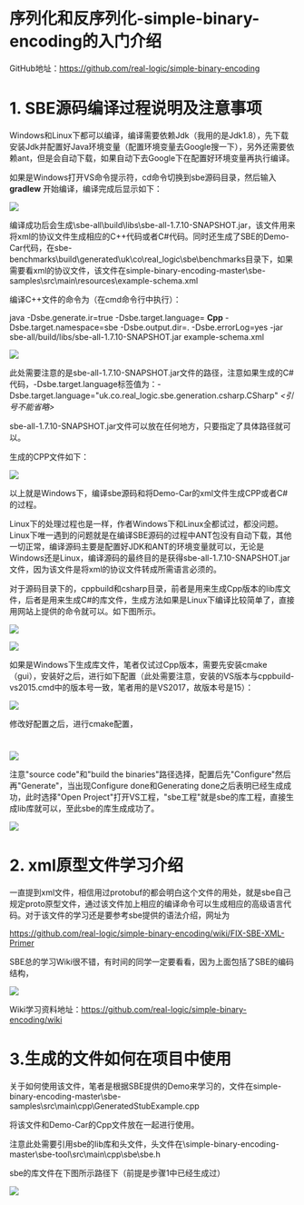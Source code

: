 # 序列化和反序列化-simple-binary-encoding的入门介绍

GitHub地址：https://github.com/real-logic/simple-binary-encoding

# 1. SBE源码编译过程说明及注意事项

Windows和Linux下都可以编译，编译需要依赖Jdk（我用的是Jdk1.8），先下载安装Jdk并配置好Java环境变量（配置环境变量去Google搜一下），另外还需要依赖ant，但是会自动下载，如果自动下去Google下在配置好环境变量再执行编译。

如果是Windows打开VS命令提示符，cd命令切换到sbe源码目录，然后输入 **gradlew** 开始编译，编译完成后显示如下：

 ![](https://github.com/neulsq/QuarkCloud/docs/blob/master/sbe/file/build_sbe_tool.jpg)

编译成功后会生成\sbe-all\build\libs\sbe-all-1.7.10-SNAPSHOT.jar，该文件用来将xml的协议文件生成相应的C++代码或者C#代码。同时还生成了SBE的Demo-Car代码，在sbe-benchmarks\build\generated\uk\co\real\_logic\sbe\benchmarks目录下，如果需要看xml的协议文件，该文件在simple-binary-encoding-master\sbe-samples\src\main\resources\example-schema.xml

编译C++文件的命令为（在cmd命令行中执行）：

java -Dsbe.generate.ir=true -Dsbe.target.language= **Cpp** -Dsbe.target.namespace=sbe -Dsbe.output.dir=. -Dsbe.errorLog=yes -jar sbe-all/build/libs/sbe-all-1.7.10-SNAPSHOT.jar example-schema.xml

 ![](https://github.com/neulsq/QuarkCloud/docs/blob/master/sbe/file/compile_command.jpg)

此处需要注意的是sbe-all-1.7.10-SNAPSHOT.jar文件的路径，注意如果生成的C#代码，-Dsbe.target.language标签值为：-Dsbe.target.language=&quot;uk.co.real\_logic.sbe.generation.csharp.CSharp&quot;   _&lt;引号不能省略&gt;_

sbe-all-1.7.10-SNAPSHOT.jar文件可以放在任何地方，只要指定了具体路径就可以。

生成的CPP文件如下：

 ![](https://github.com/neulsq/QuarkCloud/docs/blob/master/sbe/file/gen_file_lists.jpg)

以上就是Windows下，编译sbe源码和将Demo-Car的xml文件生成CPP或者C#的过程。

Linux下的处理过程也是一样，作者Windows下和Linux全都试过，都没问题。Linux下唯一遇到的问题就是在编译SBE源码的过程中ANT包没有自动下载，其他一切正常，编译源码主要是配置好JDK和ANT的环境变量就可以，无论是Windows还是Linux，编译源码的最终目的是获得sbe-all-1.7.10-SNAPSHOT.jar文件，因为该文件是将xml的协议文件转成所需语言必须的。

对于源码目录下的，cppbuild和csharp目录，前者是用来生成Cpp版本的lib库文件，后者是用来生成C#的库文件，生成方法如果是Linux下编译比较简单了，直接用网站上提供的命令就可以。如下图所示。

 ![](https://github.com/neulsq/QuarkCloud/docs/blob/master/sbe/file/cpp_build.jpg)

 ![](https://github.com/neulsq/QuarkCloud/docs/blob/master/sbe/file/C%23_build.jpg)

如果是Windows下生成库文件，笔者仅试过Cpp版本，需要先安装cmake（gui），安装好之后，进行如下配置（此处需要注意，安装的VS版本与cppbuild-vs2015.cmd中的版本号一致，笔者用的是VS2017，故版本号是15）：

 ![](https://github.com/neulsq/QuarkCloud/docs/blob/master/sbe/file/config_vs_version_for_gen_cpp_lib.jpg)

修改好配置之后，进行cmake配置，

#

![](https://github.com/neulsq/QuarkCloud/docs/blob/master/sbe/file/cmake_config.jpg)

注意&quot;source code&quot;和&quot;build the binaries&quot;路径选择，配置后先&quot;Configure&quot;然后再&quot;Generate&quot;，当出现Configure done和Generating done之后表明已经生成成功，此时选择&quot;Open Project&quot;打开VS工程，&quot;sbe工程&quot;就是sbe的库工程，直接生成lib库就可以，至此sbe的库生成成功了。

 ![](https://github.com/neulsq/QuarkCloud/docs/blob/master/sbe/file/sbe_project.jpg)

# 2. xml原型文件学习介绍

一直提到xml文件，相信用过protobuf的都会明白这个文件的用处，就是sbe自己规定proto原型文件，通过该文件加上相应的编译命令可以生成相应的高级语言代码。对于该文件的学习还是要参考sbe提供的语法介绍，网址为

https://github.com/real-logic/simple-binary-encoding/wiki/FIX-SBE-XML-Primer

SBE总的学习Wiki很不错，有时间的同学一定要看看，因为上面包括了SBE的编码结构，

 ![](https://github.com/neulsq/QuarkCloud/docs/blob/master/sbe/file/sbe_struct.jpg)

Wiki学习资料地址：https://github.com/real-logic/simple-binary-encoding/wiki

# 3.生成的文件如何在项目中使用

关于如何使用该文件，笔者是根据SBE提供的Demo来学习的，文件在simple-binary-encoding-master\sbe-samples\src\main\cpp\GeneratedStubExample.cpp

将该文件和Demo-Car的Cpp文件放在一起进行使用。

注意此处需要引用sbe的lib库和头文件，头文件在\simple-binary-encoding-master\sbe-tool\src\main\cpp\sbe\sbe.h

sbe的库文件在下图所示路径下（前提是步骤1中已经生成过）

 ![](https://github.com/neulsq/QuarkCloud/docs/blob/master/sbe/file/lib_path.jpg)